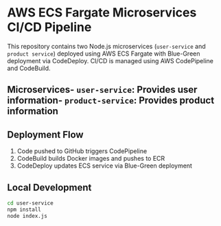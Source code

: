 # AWS ECS Fargate Microservices CI/CD Pipeline
This repository contains two Node.js microservices (`user-service` and `product
service`) deployed using AWS ECS Fargate with Blue-Green deployment via 
CodeDeploy. CI/CD is managed using AWS CodePipeline and CodeBuild.
 ## Microservices- `user-service`: Provides user information- `product-service`: Provides product information
 ## Deployment Flow
 1. Code pushed to GitHub triggers CodePipeline
 2. CodeBuild builds Docker images and pushes to ECR
 3. CodeDeploy updates ECS service via Blue-Green deployment
 ## Local Development
 ```bash
 cd user-service
 npm install
 node index.js
